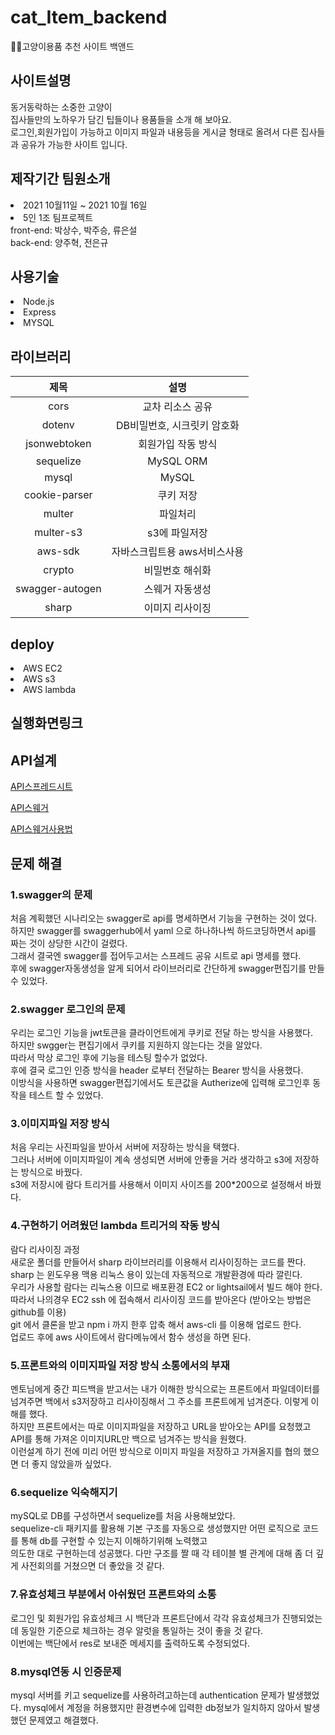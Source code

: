 # cat_Item_backend
🐱‍👓고양이용품 추천 사이트 백앤드
<h2>사이트설명</h2>
동거동락하는 소중한 고양이<br> 
집사들만의 노하우가 담긴 팁들이나 용품들을 소개 해 보아요.<br>
로그인,회원가입이 가능하고 이미지 파일과 내용등을 게시글 형태로 올려서 다른 집사들과 공유가 가능한 사이트 입니다.


<h2>제작기간 팀원소개</h2>
<li> 2021 10월11일 ~ 2021 10월 16일</li>
<li>5인 1조 팀프로젝트<br>
 front-end:
 박상수, 박주승, 류은설 <br>
 back-end:
 양주혁, 전은규
  
<h2>사용기술</h2>
<li>Node.js</li>
<li>Express</li>
<li>MYSQL</li>

<h2>라이브러리</h2>

|제목|설명|
|:------:|:---:|
|cors|교차 리소스 공유|
|dotenv|DB비밀번호, 시크릿키 암호화|
|jsonwebtoken|회원가입 작동 방식|
|sequelize|MySQL ORM|
|mysql|MySQL|
|cookie-parser|쿠키 저장|
|multer|파일처리|
|multer-s3|s3에 파일저장|
|aws-sdk|자바스크립트용 aws서비스사용|
|crypto|비밀번호 해쉬화|
|swagger-autogen|스웨거 자동생성|
|sharp|이미지 리사이징|
  
<h2>deploy</h2>
<li>AWS EC2
<li>AWS s3
<li>AWS lambda
 <br>
<h2>실행화면링크</h2>


<h2>API설계</h2>
  
[API스프레드시트](https://docs.google.com/spreadsheets/d/1GvhNR2HwSWzPTe2v8AqtW1i7GKxYRQVDAgfor6uLf0o/edit#gid=0)
  
[API스웨거](http://stravinest.shop/swagger/)
 
[API스웨거사용법](https://velog.io/@stravinest/swagger-%EC%82%AC%EC%9A%A9%EB%B2%95%EB%A1%9C%EA%B7%B8%EC%9D%B8-%EC%9C%A0%EC%A7%80)

<h2>문제 해결</h2>
 <h3>1.swagger의 문제</h3>
 처음 계획했던 시나리오는 swagger로 api를 명세하면서 기능을 구현하는 것이 었다. <br>
 하지만 swagger를 swaggerhub에서 yaml 으로 하나하나씩 하드코딩하면서 api를 짜는 것이 상당한 시간이 걸렸다.<br>
 그래서 결국엔 swagger를 접어두고서는 스프레드 공유 시트로 api 명세를 했다.<br>
 후에 swagger자동생성을 알게 되어서 라이브러리로 간단하게 swagger편집기를 만들수 있었다.<br>
 <h3>2.swagger 로그인의 문제</h3>
 우리는 로그인 기능을 jwt토큰을 클라이언트에게 쿠키로 전달 하는 방식을 사용했다.<br>
 하지만 swgger는 편집기에서 쿠키를 지원하지 않는다는 것을 알았다. <br>
 따라서 막상 로그인 후에 기능을 테스팅 할수가 없었다.<br>
 후에 결국 로그인 인증 방식을 header 로부터 전달하는 Bearer 방식을 사용했다. <br>
 이방식을 사용하면 swagger편집기에서도 토큰값을 Autherize에 입력해 로그인후 동작을 테스트 할 수 있었다.<br>
 <h3>3.이미지파일 저장 방식 </h3>
 처음 우리는 사진파일을 받아서 서버에 저장하는 방식을 택했다.<br>
그러나 서버에 이미지파일이 계속 생성되면 서버에 안좋을 거라 생각하고 s3에 저장하는 방식으로 바꿨다.<br>
s3에 저장시에 람다 트리거를 사용해서 이미지 사이즈를 200*200으로 설정해서 바꿨다.<br>
 <h3>4.구현하기 어려웠던 lambda 트리거의 작동 방식 </h3>
 람다 리사이징 과정<br>
        새로운 폴더를 만들어서 sharp 라이브러리를 이용해서 리사이징하는 코드를 짠다.<br>
        sharp 는 윈도우용 맥용 리눅스 용이 있는데 자동적으로 개발환경에 따라 깔린다.<br>
        우리가 사용할 람다는 리눅스용 이므로 배포환경 EC2 or lightsail에서 빌드 해야 한다.<br>
        따라서 나의경우 EC2 ssh 에 접속해서 리사이징 코드를 받아온다 (받아오는 방법은 github를 이용)<br>
        git 에서 클론을 받고 npm i 까지 한후 압축 해서 aws-cli 를 이용해 업로드 한다.<br>
        업로드 후에 aws 사이트에서 람다메뉴에서 함수 생성을 하면 된다.<br>
 
 <h3>5.프론트와의 이미지파일 저장 방식 소통에서의 부재 </h3>
 멘토님에게 중간 피드백을 받고서는 내가 이해한 방식으로는 프론트에서 파일데이터를 넘겨주면 백에서 s3저장하고 리사이징해서 그 주소를 프론트에게 넘겨준다. 이렇게 이해를 했다.<br>
 하지만 프론트에서는 따로 이미지파일을 저장하고 URL을 받아오는 API를 요청했고 API를 통해 가져온 이미지URL만 백으로 넘겨주는 방식을 원했다. <br>
 이런설계 하기 전에 미리 어떤 방식으로 이미지 파일을 저장하고 가져올지를 협의 했으면 더 좋지 않았을까 싶었다.

 <h3>6.sequelize 익숙해지기</h3>
 mySQL로 DB를 구성하면서 sequelize를 처음 사용해보았다.<br>
 sequelize-cli 패키지를 활용해 기본 구조를 자동으로 생성했지만 어떤 로직으로 코드를 통해 db를 구현할 수 있는지 이해하기위해 노력했고<br>
 의도한 대로 구현하는데 성공했다. 다만 구조를 짤 때 각 테이블 별 관계에 대해 좀 더 깊게 사전회의를 거쳤으면 더 좋았을 것 같다.
 
 <h3>7.유효성체크 부분에서 아쉬웠던 프론트와의 소통</h3>
 로그인 및 회원가입 유효성체크 시 백단과 프론트단에서 각각 유효성체크가 진행되었는데 동일한 기준으로 체크하는 경우 알럿을 통일하는 것이 좋을 것 같다.<br>
 이번에는 백단에서 res로 보내준 메세지를 출력하도록 수정되었다.
 
 <h3>8.mysql연동 시 인증문제</h3>
 mysql 서버를 키고 sequelize를 사용하려고하는데 authentication 문제가 발생했었다. mysql에서 계정을 허용했지만 환경변수에 입력한 db정보가 일치하지 않아서 발생했던 문제였고 해결했다.



